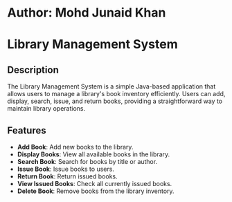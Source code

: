 # Author: Mohd Junaid Khan
 
# Library Management System

## Description
The Library Management System is a simple Java-based application that allows users to manage a library's
book inventory efficiently. Users can add, display, search, issue, and return books, providing a 
straightforward way to maintain library operations.

## Features
- **Add Book**: Add new books to the library.
- **Display Books**: View all available books in the library.
- **Search Book**: Search for books by title or author.
- **Issue Book**: Issue books to users.
- **Return Book**: Return issued books.
- **View Issued Books**: Check all currently issued books.
- **Delete Book**: Remove books from the library inventory.